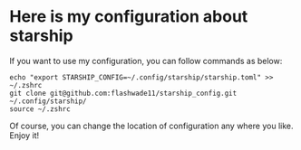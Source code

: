 # Here is my configuration about starship


If you want to use my configuration, you can follow commands as below:
```shell
echo "export STARSHIP_CONFIG=~/.config/starship/starship.toml" >> ~/.zshrc
git clone git@github.com:flashwade11/starship_config.git ~/.config/starship/
source ~/.zshrc
```

Of course, you can change the location of configuration any where you like. Enjoy it!
